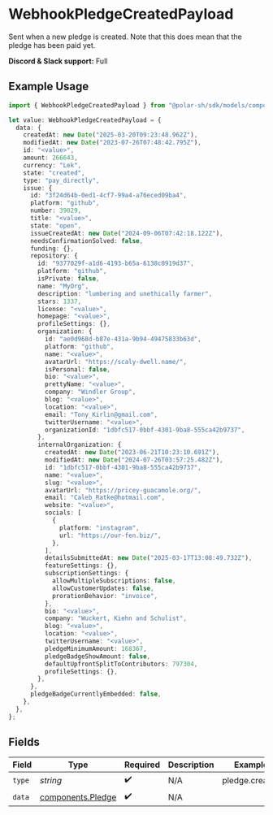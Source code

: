 # WebhookPledgeCreatedPayload

Sent when a new pledge is created. Note that this does mean that the pledge has been paid yet.

**Discord & Slack support:** Full

## Example Usage

```typescript
import { WebhookPledgeCreatedPayload } from "@polar-sh/sdk/models/components/webhookpledgecreatedpayload.js";

let value: WebhookPledgeCreatedPayload = {
  data: {
    createdAt: new Date("2025-03-20T09:23:48.962Z"),
    modifiedAt: new Date("2023-07-26T07:48:42.795Z"),
    id: "<value>",
    amount: 266643,
    currency: "Lek",
    state: "created",
    type: "pay_directly",
    issue: {
      id: "3f24d64b-0ed1-4cf7-99a4-a76eced09ba4",
      platform: "github",
      number: 39029,
      title: "<value>",
      state: "open",
      issueCreatedAt: new Date("2024-09-06T07:42:18.122Z"),
      needsConfirmationSolved: false,
      funding: {},
      repository: {
        id: "9377029f-a1d6-4193-b65a-6138c0919d37",
        platform: "github",
        isPrivate: false,
        name: "MyOrg",
        description: "lumbering and unethically farmer",
        stars: 1337,
        license: "<value>",
        homepage: "<value>",
        profileSettings: {},
        organization: {
          id: "ae0d968d-b87e-431a-9b94-49475833b63d",
          platform: "github",
          name: "<value>",
          avatarUrl: "https://scaly-dwell.name/",
          isPersonal: false,
          bio: "<value>",
          prettyName: "<value>",
          company: "Windler Group",
          blog: "<value>",
          location: "<value>",
          email: "Tony_Kirlin@gmail.com",
          twitterUsername: "<value>",
          organizationId: "1dbfc517-0bbf-4301-9ba8-555ca42b9737",
        },
        internalOrganization: {
          createdAt: new Date("2023-06-21T10:23:10.691Z"),
          modifiedAt: new Date("2024-07-26T03:57:25.482Z"),
          id: "1dbfc517-0bbf-4301-9ba8-555ca42b9737",
          name: "<value>",
          slug: "<value>",
          avatarUrl: "https://pricey-guacamole.org/",
          email: "Caleb_Ratke@hotmail.com",
          website: "<value>",
          socials: [
            {
              platform: "instagram",
              url: "https://our-fen.biz/",
            },
          ],
          detailsSubmittedAt: new Date("2025-03-17T13:08:49.732Z"),
          featureSettings: {},
          subscriptionSettings: {
            allowMultipleSubscriptions: false,
            allowCustomerUpdates: false,
            prorationBehavior: "invoice",
          },
          bio: "<value>",
          company: "Wuckert, Kiehn and Schulist",
          blog: "<value>",
          location: "<value>",
          twitterUsername: "<value>",
          pledgeMinimumAmount: 168367,
          pledgeBadgeShowAmount: false,
          defaultUpfrontSplitToContributors: 797304,
          profileSettings: {},
        },
      },
      pledgeBadgeCurrentlyEmbedded: false,
    },
  },
};
```

## Fields

| Field                                                  | Type                                                   | Required                                               | Description                                            | Example                                                |
| ------------------------------------------------------ | ------------------------------------------------------ | ------------------------------------------------------ | ------------------------------------------------------ | ------------------------------------------------------ |
| `type`                                                 | *string*                                               | :heavy_check_mark:                                     | N/A                                                    | pledge.created                                         |
| `data`                                                 | [components.Pledge](../../models/components/pledge.md) | :heavy_check_mark:                                     | N/A                                                    |                                                        |